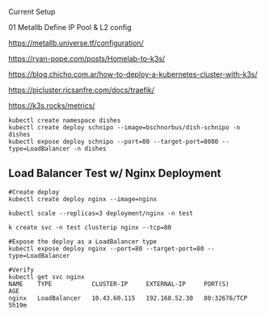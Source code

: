 Current Setup

01 Metallb
Define IP Pool & L2 config

https://metallb.universe.tf/configuration/



https://ryan-pope.com/posts/Homelab-to-k3s/

https://blog.chicho.com.ar/how-to-deploy-a-kubernetes-cluster-with-k3s/

https://picluster.ricsanfre.com/docs/traefik/

https://k3s.rocks/metrics/


```
kubectl create namespace dishes
kubectl create deploy schnipo --image=bschnorbus/dish-schnipo -n dishes
kubectl expose deploy schnipo --port=80 --target-port=8080 --type=LoadBalancer -n dishes
```


## Load Balancer Test w/ Nginx Deployment

```
#Create deploy
kubectl create deploy nginx --image=nginx

kubectl scale --replicas=3 deployment/nginx -n test

k create svc -n test clusterip nginx --tcp=80

#Expose the deploy as a LoadBalancer type
kubectl expose deploy nginx --port=80 --target-port=80 --type=LoadBalancer

#Verify
kubectl get svc nginx
NAME    TYPE           CLUSTER-IP     EXTERNAL-IP     PORT(S)        AGE
nginx   LoadBalancer   10.43.60.115   192.168.52.30   80:32676/TCP   5h19m

```